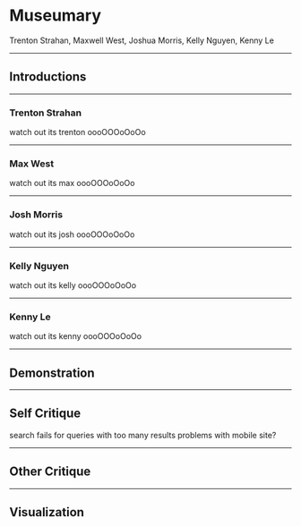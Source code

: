 # Museumary

Trenton Strahan, Maxwell West, Joshua Morris, Kelly Nguyen, Kenny Le

---

## Introductions

---

### Trenton Strahan

watch out its trenton oooOOOoOoOo

---

### Max West

watch out its max oooOOOoOoOo

---

### Josh Morris

watch out its josh oooOOOoOoOo

---

### Kelly Nguyen

watch out its kelly oooOOOoOoOo

---

### Kenny Le

watch out its kenny oooOOOoOoOo

---

## Demonstration

---

## Self Critique

search fails for queries with too many results
problems with mobile site?

---

## Other Critique

---

## Visualization

